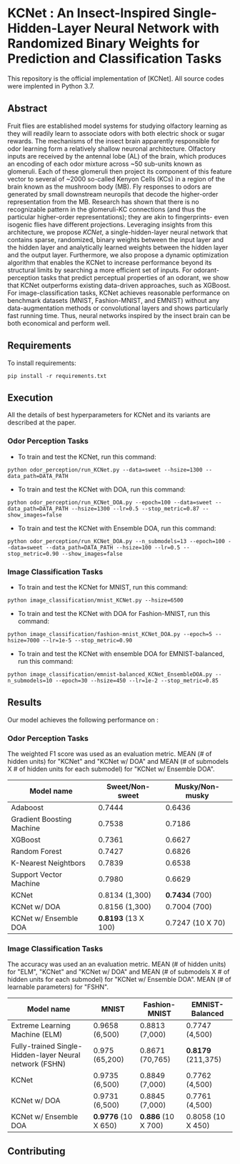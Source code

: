 # KCNet : An Insect-Inspired Single-Hidden-Layer Neural Network with Randomized Binary Weights for Prediction and Classification Tasks

This repository is the official implementation of [KCNet]. All source codes were implented in Python 3.7.

## Abstract

Fruit flies are established model systems for studying olfactory learning as they will readily learn to associate odors
with both electric shock or sugar rewards. The mechanisms of the insect brain apparently responsible for odor learning
form a relatively shallow neuronal architecture. Olfactory inputs are received by the antennal lobe (AL) of the brain,
which produces an encoding of each odor mixture across ~50 sub-units known as glomeruli. Each of these glomeruli then
project its component of this feature vector to several of ~2000 so-called Kenyon Cells (KCs) in a region of the brain
known as the mushroom body (MB). Fly responses to odors are generated by small downstream neuropils that decode the
higher-order representation from the MB. Research has shown that there is no recognizable pattern in the glomeruli-KC
connections (and thus the particular higher-order representations); they are akin to fingerprints- even isogenic flies
have different projections. Leveraging insights from this architecture, we propose _KCNet_, a single-hidden-layer neural
network that contains sparse, randomized, binary weights between the input layer and the hidden layer and analytically
learned weights between the hidden layer and the output layer. Furthermore, we also propose a dynamic optimization
algorithm that enables the KCNet to increase performance beyond its structural limits by searching a more efficient set
of inputs. For odorant-perception tasks that predict perceptual properties of an odorant, we show that KCNet outperforms
existing data-driven approaches, such as XGBoost. For image-classification tasks, KCNet achieves reasonable performance
on benchmark datasets (MNIST, Fashion-MNIST, and EMNIST) without any data-augmentation methods or convolutional layers
and shows particularly fast running time. Thus, neural networks inspired by the insect brain can be both economical and
perform well.

## Requirements

To install requirements:

```setup
pip install -r requirements.txt
```

## Execution

All the details of best hyperparameters for KCNet and its variants are described at the paper.

### Odor Perception Tasks

- To train and test the KCNet, run this command:
```train
python odor_perception/run_KCNet.py --data=sweet --hsize=1300 --data_path=DATA_PATH
```

- To train and test the KCNet with DOA, run this command:
```train
python odor_perception/run_KCNet_DOA.py --epoch=100 --data=sweet --data_path=DATA_PATH --hsize=1300 --lr=0.5 --stop_metric=0.87 --show_images=false
```

- To train and test the KCNet with Ensemble DOA, run this command:
```train
python odor_perception/run_KCNet_DOA.py --n_submodels=13 --epoch=100 --data=sweet --data_path=DATA_PATH --hsize=100 --lr=0.5 --stop_metric=0.90 --show_images=false
```

### Image Classification Tasks

- To train and test the KCNet for MNIST, run this command:
```train
python image_classification/mnist_KCNet.py --hsize=6500 
```

- To train and test the KCNet with DOA for Fashion-MNIST, run this command:
```train
python image_classification/fashion-mnist_KCNet_DOA.py --epoch=5 --hsize=7000 --lr=1e-5 --stop_metric=0.90
```

- To train and test the KCNet with ensemble DOA for EMNIST-balanced, run this command:
```train
python image_classification/emnist-balanced_KCNet_EnsembleDOA.py --n_submodels=10 --epoch=30 --hsize=450 --lr=1e-2 --stop_metric=0.85
```

## Results

Our model achieves the following performance on :

### Odor Perception Tasks

The weighted F1 score was used as an evaluation metric. MEAN (# of hidden units) for "KCNet" and "KCNet w/ DOA" and
MEAN (# of submodels X # of hidden units for each submodel) for "KCNet w/ Ensemble DOA".

| Model name                | Sweet/Non-sweet   | Musky/Non-musky   |
| --------------------------|----------------   | --------------    |
| Adaboost                  |0.7444             |0.6436             |
| Gradient Boosting Machine |0.7538             |0.7186             |
| XGBoost                   |0.7361             |0.6627             |
| Random Forest             |0.7427             |0.6826             |
| K-Nearest Neightbors      |0.7839             |0.6538             |
| Support Vector Machine    |0.7980             |0.6629             |
| KCNet                     |0.8134 (1,300)     |**0.7434** (700)       |
| KCNet w/ DOA              |0.8156 (1,300)     |0.7004 (700)       |
| KCNet w/ Ensemble DOA     |**0.8193** (13 X 100)  |0.7247 (10 X 70)   |

### Image Classification Tasks

The accuracy was used an an evaluation metric. MEAN (# of hidden units) for "ELM", "KCNet" and "KCNet w/ DOA" and MEAN (# of
submodels X # of hidden units for each submodel) for "KCNet w/ Ensemble DOA". MEAN (# of learnable parameters) for "FSHN".

| Model name                                        | MNIST             | Fashion-MNIST     | EMNIST-Balanced       |
| --------------------------                        |----------------   | --------------    |------                 |
| Extreme Learning Machine (ELM)                         |0.9658 (6,500)     |0.8813 (7,000)     |0.7747 (4,500)         |
| Fully-trained Single-Hidden-layer Neural network (FSHN)  |0.975 (65,200)     |0.8671 (70,765)    |**0.8179** (211,375)       |
| KCNet                                             |0.9735 (6,500)     |0.8849 (7,000)     |0.7762 (4,500)         |
| KCNet w/ DOA                                      |0.9731 (6,500)     |0.8845 (7,000)     |0.7761 (4,500)         |
| KCNet w/ Ensemble DOA                             |**0.9776** (10 X 650)  |**0.886** (10 X 700)   |0.8058 (10 X 450)  |

## Contributing
